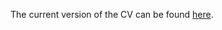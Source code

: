 The current version of the CV can be found [here](https://github.com/claudioscalzo/cv/raw/master/cv.pdf).